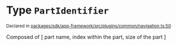 # Type `PartIdentifier`
<sub>Declared in [packages/sdk/app-framework/src/plugins/common/navigation.ts:50](https://github.com/dxos/dxos/blob/3ca6d230f/packages/sdk/app-framework/src/plugins/common/navigation.ts#L50)</sub>


Composed of [ part name, index within the part, size of the part ]



